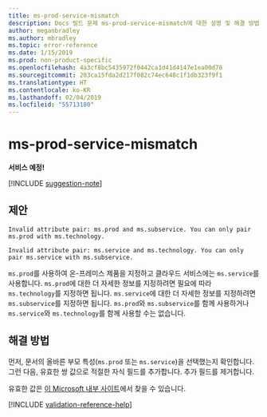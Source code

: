 ```yaml
---
title: ms-prod-service-mismatch
description: Docs 빌드 문제 ms-prod-service-mismatch에 대한 설명 및 해결 방법
author: meganbradley
ms.author: mbradley
ms.topic: error-reference
ms.date: 1/15/2019
ms.prod: non-product-specific
ms.openlocfilehash: 4a3cf8bc5435972f0442ca1d41d4147e1ea00d78
ms.sourcegitcommit: 203ca15fda2d217f082c74ec648c1f1db323f9f1
ms.translationtype: HT
ms.contentlocale: ko-KR
ms.lasthandoff: 02/04/2019
ms.locfileid: "55713180"
---
```

# <a name="ms-prod-service-mismatch"></a>ms-prod-service-mismatch

**서비스 예정!**

[!INCLUDE [suggestion-note](includes/suggestion-note.md)]

## <a name="suggestion"></a>제안

`Invalid attribute pair: ms.prod and ms.subservice. You can only pair ms.prod with ms.technology.`

`Invalid attribute pair: ms.service and ms.technology. You can only pair ms.service with ms.subservice.`

`ms.prod`를 사용하여 온-프레미스 제품을 지정하고 클라우드 서비스에는 `ms.service`를 사용합니다. `ms.prod`에 대한 더 자세한 정보를 지정하려면 필요에 따라 `ms.technology`를 지정하면 됩니다. `ms.service`에 대한 더 자세한 정보를 지정하려면 `ms.subservice`를 지정하면 됩니다. `ms.prod`와 `ms.subservice`를 함께 사용하거나 `ms.service`와 `ms.technology`를 함께 사용할 수는 없습니다.

## <a name="resolution"></a>해결 방법

먼저, 문서의 올바른 부모 특성(`ms.prod` 또는 `ms.service`)을 선택했는지 확인합니다. 그런 다음, 유효한 쌍 값으로 적절한 자식 필드를 추가합니다. 추가 필드를 제거합니다.

유효한 값은 [이 Microsoft 내부 사이트](https://docsmetadatatool.azurewebsites.net/whitelists)에서 찾을 수 있습니다.

<!--make sure to add this file to your includes folder and verify the path-->
[!INCLUDE [validation-reference-help](includes/validation-reference-help.md)]
